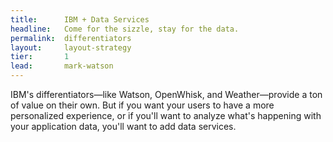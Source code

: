 ```yaml
---
title:      IBM + Data Services
headline:   Come for the sizzle, stay for the data.
permalink:  differentiators
layout:     layout-strategy
tier:       1
lead:       mark-watson
---
```


IBM's differentiators—like Watson, OpenWhisk, and Weather—provide a ton of value on their own. But if you want your users to have a more personalized experience, or if you'll want to analyze what's happening with your application data, you'll want to add data services. 
